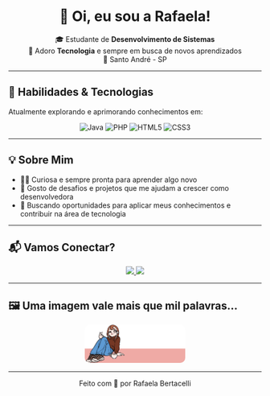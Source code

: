 <h1 align="center">👋 Oi, eu sou a Rafaela!</h1>

<p align="center">
  🎓 Estudante de <strong>Desenvolvimento de Sistemas</strong> <br/>
  🌱 Adoro <strong>Tecnologia</strong> e sempre em busca de novos aprendizados <br/>
  📍 Santo André - SP 
</p>

---

## 🚀 Habilidades & Tecnologias

Atualmente explorando e aprimorando conhecimentos em:

<p align="center">
  <img src="https://cdn.jsdelivr.net/gh/devicons/devicon/icons/java/java-original.svg" width="50" alt="Java"/>
  <img src="https://cdn.jsdelivr.net/gh/devicons/devicon/icons/php/php-plain.svg" width="50" alt="PHP"/>
  <img src="https://cdn.jsdelivr.net/gh/devicons/devicon/icons/html5/html5-original.svg" width="50" alt="HTML5"/>
  <img src="https://cdn.jsdelivr.net/gh/devicons/devicon/icons/css3/css3-original.svg" width="50" alt="CSS3"/>
</p>

---

## 💡 Sobre Mim

- 👩‍💻 Curiosa e sempre pronta para aprender algo novo  
- 🎯 Gosto de desafios e projetos que me ajudam a crescer como desenvolvedora  
- 🤝 Buscando oportunidades para aplicar meus conhecimentos e contribuir na área de tecnologia

---

## 📬 Vamos Conectar?

<p align="center">
  <a href="mailto:rafabertacelli2303@gmail.com" target="_blank">
    <img src="https://img.shields.io/badge/-Gmail-D14836?style=for-the-badge&logo=gmail&logoColor=white"/>
  </a>
  <a href="https://instagram.com/nany_nicee" target="_blank">
    <img src="https://img.shields.io/badge/-Instagram-E4405F?style=for-the-badge&logo=instagram&logoColor=white"/>
  </a>
</p>

---

## 🖼️ Uma imagem vale mais que mil palavras...

<p align="center">
  <img src="imagens/fotinhaw.png" alt="Foto da Rafaela" width="200" style="border-radius: 10px"/>
</p>

---

<p align="center">
  Feito com 💜 por Rafaela Bertacelli
</p>
